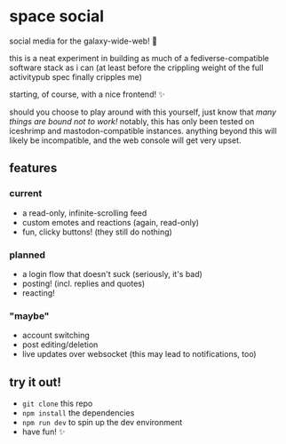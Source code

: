 # space social

social media for the galaxy-wide-web! 🌌

this is a neat experiment in building as much of a fediverse-compatible
software stack as i can (at least before the crippling weight of the full
activitypub spec finally cripples me)

starting, of course, with a nice frontend! ✨

should you choose to play around with this yourself, just know that *many
things are bound not to work!* notably, this has only been tested on iceshrimp
and mastodon-compatible instances. anything beyond this will likely be
incompatible, and the web console will get very upset.

## features

### current

- a read-only, infinite-scrolling feed
- custom emotes and reactions (again, read-only)
- fun, clicky buttons! (they still do nothing)

### planned

- a login flow that doesn't suck (seriously, it's bad)
- posting! (incl. replies and quotes)
- reacting!

### "maybe"

- account switching
- post editing/deletion
- live updates over websocket (this may lead to notifications, too)

## try it out!

- `git clone` this repo
- `npm install` the dependencies
- `npm run dev` to spin up the dev environment
- have fun! ✨
